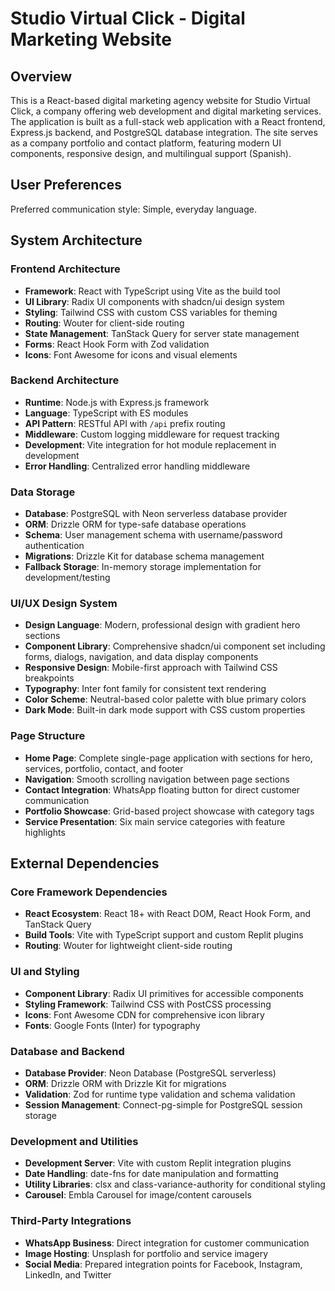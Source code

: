 # Studio Virtual Click - Digital Marketing Website

## Overview

This is a React-based digital marketing agency website for Studio Virtual Click, a company offering web development and digital marketing services. The application is built as a full-stack web application with a React frontend, Express.js backend, and PostgreSQL database integration. The site serves as a company portfolio and contact platform, featuring modern UI components, responsive design, and multilingual support (Spanish).

## User Preferences

Preferred communication style: Simple, everyday language.

## System Architecture

### Frontend Architecture
- **Framework**: React with TypeScript using Vite as the build tool
- **UI Library**: Radix UI components with shadcn/ui design system
- **Styling**: Tailwind CSS with custom CSS variables for theming
- **Routing**: Wouter for client-side routing
- **State Management**: TanStack Query for server state management
- **Forms**: React Hook Form with Zod validation
- **Icons**: Font Awesome for icons and visual elements

### Backend Architecture
- **Runtime**: Node.js with Express.js framework
- **Language**: TypeScript with ES modules
- **API Pattern**: RESTful API with `/api` prefix routing
- **Middleware**: Custom logging middleware for request tracking
- **Development**: Vite integration for hot module replacement in development
- **Error Handling**: Centralized error handling middleware

### Data Storage
- **Database**: PostgreSQL with Neon serverless database provider
- **ORM**: Drizzle ORM for type-safe database operations
- **Schema**: User management schema with username/password authentication
- **Migrations**: Drizzle Kit for database schema management
- **Fallback Storage**: In-memory storage implementation for development/testing

### UI/UX Design System
- **Design Language**: Modern, professional design with gradient hero sections
- **Component Library**: Comprehensive shadcn/ui component set including forms, dialogs, navigation, and data display components
- **Responsive Design**: Mobile-first approach with Tailwind CSS breakpoints
- **Typography**: Inter font family for consistent text rendering
- **Color Scheme**: Neutral-based color palette with blue primary colors
- **Dark Mode**: Built-in dark mode support with CSS custom properties

### Page Structure
- **Home Page**: Complete single-page application with sections for hero, services, portfolio, contact, and footer
- **Navigation**: Smooth scrolling navigation between page sections
- **Contact Integration**: WhatsApp floating button for direct customer communication
- **Portfolio Showcase**: Grid-based project showcase with category tags
- **Service Presentation**: Six main service categories with feature highlights

## External Dependencies

### Core Framework Dependencies
- **React Ecosystem**: React 18+ with React DOM, React Hook Form, and TanStack Query
- **Build Tools**: Vite with TypeScript support and custom Replit plugins
- **Routing**: Wouter for lightweight client-side routing

### UI and Styling
- **Component Library**: Radix UI primitives for accessible components
- **Styling Framework**: Tailwind CSS with PostCSS processing
- **Icons**: Font Awesome CDN for comprehensive icon library
- **Fonts**: Google Fonts (Inter) for typography

### Database and Backend
- **Database Provider**: Neon Database (PostgreSQL serverless)
- **ORM**: Drizzle ORM with Drizzle Kit for migrations
- **Validation**: Zod for runtime type validation and schema validation
- **Session Management**: Connect-pg-simple for PostgreSQL session storage

### Development and Utilities
- **Development Server**: Vite with custom Replit integration plugins
- **Date Handling**: date-fns for date manipulation and formatting
- **Utility Libraries**: clsx and class-variance-authority for conditional styling
- **Carousel**: Embla Carousel for image/content carousels

### Third-Party Integrations
- **WhatsApp Business**: Direct integration for customer communication
- **Image Hosting**: Unsplash for portfolio and service imagery
- **Social Media**: Prepared integration points for Facebook, Instagram, LinkedIn, and Twitter
